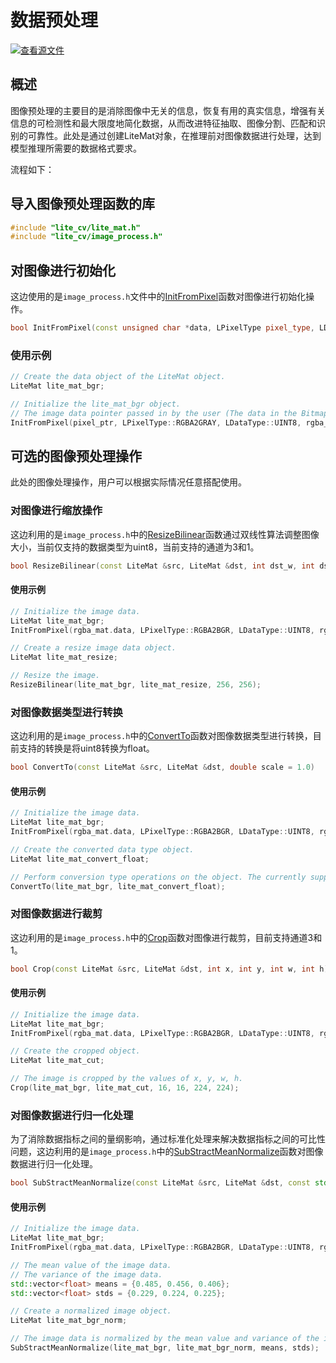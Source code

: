 # 数据预处理

[![查看源文件](https://mindspore-website.obs.cn-north-4.myhuaweicloud.com/website-images/master/resource/_static/logo_source.svg)](https://gitee.com/mindspore/docs/blob/master/docs/lite/docs/source_zh_cn/advanced/image_processing.md)

## 概述

图像预处理的主要目的是消除图像中无关的信息，恢复有用的真实信息，增强有关信息的可检测性和最大限度地简化数据，从而改进特征抽取、图像分割、匹配和识别的可靠性。此处是通过创建LiteMat对象，在推理前对图像数据进行处理，达到模型推理所需要的数据格式要求。

流程如下：

## 导入图像预处理函数的库

```cpp
#include "lite_cv/lite_mat.h"
#include "lite_cv/image_process.h"
```

## 对图像进行初始化

这边使用的是`image_process.h`文件中的[InitFromPixel](https://www.mindspore.cn/lite/api/zh-CN/master/generate/function_mindspore_dataset_InitFromPixel-1.html)函数对图像进行初始化操作。

```cpp
bool InitFromPixel(const unsigned char *data, LPixelType pixel_type, LDataType data_type, int w, int h, LiteMat &m)
```

### 使用示例

```cpp
// Create the data object of the LiteMat object.
LiteMat lite_mat_bgr;

// Initialize the lite_mat_bgr object.
// The image data pointer passed in by the user (The data in the Bitmap corresponding to the Android platform).
InitFromPixel(pixel_ptr, LPixelType::RGBA2GRAY, LDataType::UINT8, rgba_mat.cols, rgba_mat.rows, lite_mat_bgr);
```

## 可选的图像预处理操作

此处的图像处理操作，用户可以根据实际情况任意搭配使用。

### 对图像进行缩放操作

这边利用的是`image_process.h`中的[ResizeBilinear](https://www.mindspore.cn/lite/api/zh-CN/master/generate/function_mindspore_dataset_ResizeBilinear-1.html)函数通过双线性算法调整图像大小，当前仅支持的数据类型为uint8，当前支持的通道为3和1。

```cpp
bool ResizeBilinear(const LiteMat &src, LiteMat &dst, int dst_w, int dst_h)
```

#### 使用示例

```cpp
// Initialize the image data.
LiteMat lite_mat_bgr;
InitFromPixel(rgba_mat.data, LPixelType::RGBA2BGR, LDataType::UINT8, rgba_mat.cols, rgba_mat.rows, lite_mat_bgr);

// Create a resize image data object.
LiteMat lite_mat_resize;

// Resize the image.
ResizeBilinear(lite_mat_bgr, lite_mat_resize, 256, 256);
```

### 对图像数据类型进行转换

这边利用的是`image_process.h`中的[ConvertTo](https://www.mindspore.cn/lite/api/zh-CN/master/generate/function_mindspore_dataset_ConvertTo-1.html)函数对图像数据类型进行转换，目前支持的转换是将uint8转换为float。

```cpp
bool ConvertTo(const LiteMat &src, LiteMat &dst, double scale = 1.0)
```

#### 使用示例

```cpp
// Initialize the image data.
LiteMat lite_mat_bgr;
InitFromPixel(rgba_mat.data, LPixelType::RGBA2BGR, LDataType::UINT8, rgba_mat.cols, rgba_mat.rows, lite_mat_bgr);

// Create the converted data type object.
LiteMat lite_mat_convert_float;

// Perform conversion type operations on the object. The currently supported conversion is to convert uint8 to float.
ConvertTo(lite_mat_bgr, lite_mat_convert_float);
```

### 对图像数据进行裁剪

这边利用的是`image_process.h`中的[Crop](https://www.mindspore.cn/lite/api/zh-CN/master/generate/function_mindspore_dataset_Crop-1.html)函数对图像进行裁剪，目前支持通道3和1。

```cpp
bool Crop(const LiteMat &src, LiteMat &dst, int x, int y, int w, int h)
```

#### 使用示例

```cpp
// Initialize the image data.
LiteMat lite_mat_bgr;
InitFromPixel(rgba_mat.data, LPixelType::RGBA2BGR, LDataType::UINT8, rgba_mat.cols, rgba_mat.rows, lite_mat_bgr);

// Create the cropped object.
LiteMat lite_mat_cut;

// The image is cropped by the values of x, y, w, h.
Crop(lite_mat_bgr, lite_mat_cut, 16, 16, 224, 224);
```

### 对图像数据进行归一化处理

为了消除数据指标之间的量纲影响，通过标准化处理来解决数据指标之间的可比性问题，这边利用的是`image_process.h`中的[SubStractMeanNormalize](https://www.mindspore.cn/lite/api/zh-CN/master/generate/function_mindspore_dataset_SubStractMeanNormalize-1.html)函数对图像数据进行归一化处理。

```cpp
bool SubStractMeanNormalize(const LiteMat &src, LiteMat &dst, const std::vector<float> &mean, const std::vector<float> &std)
```

#### 使用示例

```cpp
// Initialize the image data.
LiteMat lite_mat_bgr;
InitFromPixel(rgba_mat.data, LPixelType::RGBA2BGR, LDataType::UINT8, rgba_mat.cols, rgba_mat.rows, lite_mat_bgr);

// The mean value of the image data.
// The variance of the image data.
std::vector<float> means = {0.485, 0.456, 0.406};
std::vector<float> stds = {0.229, 0.224, 0.225};

// Create a normalized image object.
LiteMat lite_mat_bgr_norm;

// The image data is normalized by the mean value and variance of the image data.
SubStractMeanNormalize(lite_mat_bgr, lite_mat_bgr_norm, means, stds);
```
